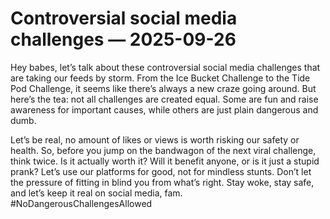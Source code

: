 # Controversial social media challenges — 2025-09-26

Hey babes, let’s talk about these controversial social media challenges that are taking our feeds by storm. From the Ice Bucket Challenge to the Tide Pod Challenge, it seems like there’s always a new craze going around. But here’s the tea: not all challenges are created equal. Some are fun and raise awareness for important causes, while others are just plain dangerous and dumb.

Let’s be real, no amount of likes or views is worth risking our safety or health. So, before you jump on the bandwagon of the next viral challenge, think twice. Is it actually worth it? Will it benefit anyone, or is it just a stupid prank? Let’s use our platforms for good, not for mindless stunts. Don’t let the pressure of fitting in blind you from what’s right. Stay woke, stay safe, and let’s keep it real on social media, fam. #NoDangerousChallengesAllowed
